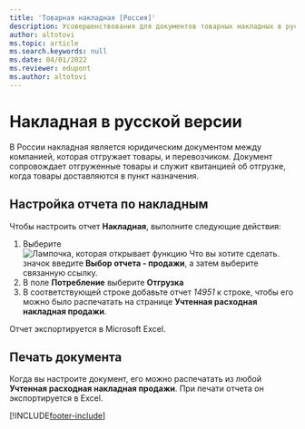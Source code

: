 ```yaml
---
title: 'Товарная накладная [Россия]'
description: Усовершенствования для документов товарных накладных в русской версии Business Central.
author: altotovi
ms.topic: article
ms.search.keywords: null
ms.date: 04/01/2022
ms.reviewer: edupont
ms.author: altotovi
---
```


# <a name="bill-of-lading-in-the-russian-version"></a><a name="bill-of-lading-in-the-russian-version"></a>Накладная в русской версии

В России накладная является юридическим документом между компанией, которая отгружает товары, и перевозчиком. Документ сопровождает отгруженные товары и служит квитанцией об отгрузке, когда товары доставляются в пункт назначения.

## <a name="set-up-bills-of-lading-report"></a><a name="set-up-bills-of-lading-report"></a>Настройка отчета по накладным

Чтобы настроить отчет **Накладная**, выполните следующие действия:  

1. Выберите ![Лампочка, которая открывает функцию Что вы хотите сделать.](../../media/ui-search/search_small.png "Что вы хотите сделать") значок введите **Выбор отчета - продажи**, а затем выберите связанную ссылку.
2. В поле **Потребление** выберите **Отгрузка**
3. В соответствующей строке добавьте отчет *14951* к строке, чтобы его можно было распечатать на странице **Учтенная расходная накладная продажи**.

Отчет экспортируется в Microsoft Excel.

## <a name="printing-document"></a><a name="printing-document"></a>Печать документа

Когда вы настроите документ, его можно распечатать из любой **Учтенная расходная накладная продажи**. При печати отчета он экспортируется в Excel.


[!INCLUDE[footer-include](../../includes/footer-banner.md)]
